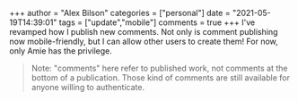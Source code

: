 +++
author = "Alex Bilson"
categories = ["personal"]
date = "2021-05-19T14:39:01"
tags = ["update","mobile"]
comments = true
+++
I've revamped how I publish new comments. Not only is comment publishing now mobile-friendly, but I can allow other users to create them! For now, only Amie has the privilege.

> Note: "comments" here refer to published work, not comments at the bottom of a publication. Those kind of comments are still available for anyone willing to authenticate.

